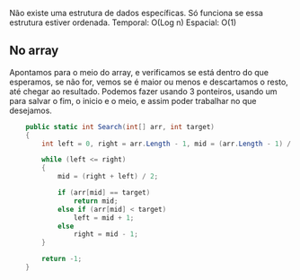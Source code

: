 Não existe uma estrutura de dados específicas.
Só funciona se essa estrutura estiver ordenada.
Temporal: O(Log n)
Espacial: O(1)

## No array
Apontamos para o meio do array, e verificamos se está dentro do que esperamos, se não for, vemos se é maior ou menos e descartamos o resto, até chegar ao resultado.
Podemos fazer usando 3 ponteiros, usando um para salvar o fim, o inicio e o meio, e assim poder trabalhar no que desejamos.
```C#
    public static int Search(int[] arr, int target)
    {
        int left = 0, right = arr.Length - 1, mid = (arr.Length - 1) / 2;

        while (left <= right)
        {
            mid = (right + left) / 2;

            if (arr[mid] == target)
                return mid;
            else if (arr[mid] < target)
                left = mid + 1;
            else
                right = mid - 1;
        }

        return -1;
    }
```